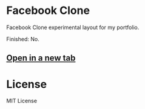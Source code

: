 # Facebook Clone
Facebook Clone experimental layout for my portfolio.

Finished: No.

## [Open in a new tab](https://efranelas.github.io/facebook-clone/index.html)



# License
MIT License
